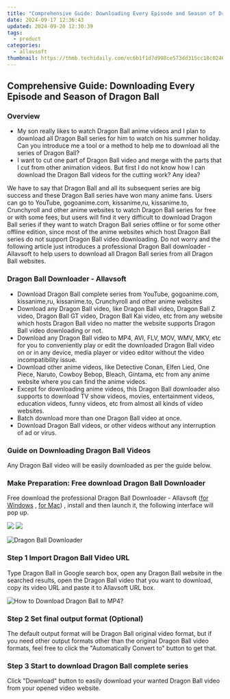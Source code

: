 ```yaml
---
title: "Comprehensive Guide: Downloading Every Episode and Season of Dragon Ball"
date: 2024-09-17 12:36:43
updated: 2024-09-20 12:30:39
tags:
  - product
categories:
  - allavsoft
thumbnail: https://thmb.techidaily.com/ec6b1f1d7d998ce573dd315cc18c0246f2fda616f5f88137d905e138146bac2b.jpg
---
```


## Comprehensive Guide: Downloading Every Episode and Season of Dragon Ball

### Overview

* My son really likes to watch Dragon Ball anime videos and I plan to download all Dragon Ball series for him to watch on his summer holiday. Can you introduce me a tool or a method to help me to download all the series of Dragon Ball?
* I want to cut one part of Dragon Ball video and merge with the parts that I cut from other animation videos. But first I do not know how I can download the Dragon Ball videos for the cutting work? Any idea?

We have to say that Dragon Ball and all its subsequent series are big success and these Dragon Ball series have won many anime fans. Users can go to YouTube, gogoanime.com, kissanime,ru, kissanime.to, Crunchyroll and other anime websites to watch Dragon Ball series for free or with some fees, but users will find it very difficult to download Dragon Ball series if they want to watch Dragon Ball series offline or for some other offline edition, since most of the anime websites which host Dragon Ball series do not support Dragon Ball video downloading. Do not worry and the following article just introduces a professional Dragon Ball downloader - Allavsoft to help users to download all Dragon Ball series from all Dragon Ball websites.

### Dragon Ball Downloader - Allavsoft

* Download Dragon Ball complete series from YouTube, gogoanime.com, kissanime,ru, kissanime.to, Crunchyroll and other anime websites
* Download any Dragon Ball video, like Dragon Ball video, Dragon Ball Z video, Dragon Ball GT video, Dragon Ball Kai video, etc from any website which hosts Dragon Ball video no matter the website supports Dragon Ball video downloading or not.
* Download any Dragon Ball video to MP4, AVI, FLV, MOV, WMV, MKV, etc for you to conveniently play or edit the downloaded Dragon Ball video on or in any device, media player or video editor without the video incompatibility issue.
* Download other anime videos, like Detective Conan, Elfen Lied, One Piece, Naruto, Cowboy Bebop, Bleach, Gintama, etc from any anime website where you can find the anime videos.
* Except for downloading anime videos, this Dragon Ball downloader also supports to download TV show videos, movies, entertainment videos, education videos, funny videos, etc from almost all kinds of video websites.
* Batch download more than one Dragon Ball video at once.
* Download Dragon Ball videos, or other videos without any interruption of ad or virus.

### Guide on Downloading Dragon Ball Videos

Any Dragon Ball video will be easily downloaded as per the guide below.

### Make Preparation: Free download Dragon Ball Downloader

Free download the professional Dragon Ball Downloader - Allavsoft ([for Windows](https://tools.techidaily.com/allavsoft/products/) , [for Mac](https://tools.techidaily.com/allavsoft/products/)) , install and then launch it, the following interface will pop up.

[![](https://www.allavsoft.com/how-to/../images/how-to/free-download-win.jpg)](https://tools.techidaily.com/allavsoft/products/) [![](https://www.allavsoft.com/how-to/../images/how-to/free-download-mac.jpg)](https://tools.techidaily.com/allavsoft/products/)

![Dragon Ball Downloader](https://www.allavsoft.com/how-to/../images/allavsoft/screen-shot-600.jpg)

### Step 1 Import Dragon Ball Video URL

Type Dragon Ball in Google search box, open any Dragon Ball website in the searched results, open the Dragon Ball video that you want to download, copy its video URL and paste it to Allavsoft URL box.

![How to Download Dragon Ball to MP4?](https://www.allavsoft.com/how-to/../images/how-to/download-rtmp-video/download-rtmp-video.jpg)

### Step 2 Set final output format (Optional)

The default output format will be Dragon Ball original video format, but if you need other output formats other than the original Dragon Ball video formats, feel free to click the "Automatically Convert to" button to get that.

### Step 3 Start to download Dragon Ball complete series

Click "Download" button to easily download your wanted Dragon Ball video from your opened video website.

<ins class="adsbygoogle"
     style="display:block"
     data-ad-format="autorelaxed"
     data-ad-client="ca-pub-7571918770474297"
     data-ad-slot="1223367746"></ins>



<ins class="adsbygoogle"
     style="display:block"
     data-ad-client="ca-pub-7571918770474297"
     data-ad-slot="8358498916"
     data-ad-format="auto"
     data-full-width-responsive="true"></ins>
